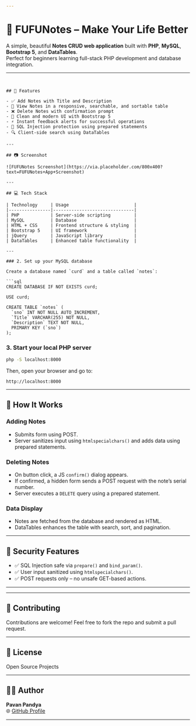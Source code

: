 ```yaml
---

```
# 📓 FUFUNotes – Make Your Life Better

A simple, beautiful **Notes CRUD web application** built with **PHP**, **MySQL**, **Bootstrap 5**, and **DataTables**.  
Perfect for beginners learning full-stack PHP development and database integration.

---
```


## 🌟 Features

- ✅ Add Notes with Title and Description  
- 📝 View Notes in a responsive, searchable, and sortable table  
- ❌ Delete Notes with confirmation prompt  
- 🎨 Clean and modern UI with Bootstrap 5  
- ⚡ Instant feedback alerts for successful operations  
- 🔐 SQL Injection protection using prepared statements  
- 🔍 Client-side search using DataTables  

---

## 📷 Screenshot

![FUFUNotes Screenshot](https://via.placeholder.com/800x400?text=FUFUNotes+App+Screenshot)

---

## 💻 Tech Stack

| Technology     | Usage                         |
|----------------|-------------------------------|
| PHP            | Server-side scripting         |
| MySQL          | Database                      |
| HTML + CSS     | Frontend structure & styling  |
| Bootstrap 5    | UI framework                  |
| jQuery         | JavaScript library            |
| DataTables     | Enhanced table functionality  |

---

### 2. Set up your MySQL database

Create a database named `curd` and a table called `notes`:

```sql
CREATE DATABASE IF NOT EXISTS curd;

USE curd;

CREATE TABLE `notes` (
  `sno` INT NOT NULL AUTO_INCREMENT,
  `Title` VARCHAR(255) NOT NULL,
  `Description` TEXT NOT NULL,
  PRIMARY KEY (`sno`)
);
```

### 3. Start your local PHP server

```bash
php -S localhost:8000
```

Then, open your browser and go to:

```
http://localhost:8000
```

---

## 🧠 How It Works

### Adding Notes
- Submits form using POST.
- Server sanitizes input using `htmlspecialchars()` and adds data using prepared statements.

### Deleting Notes
- On button click, a JS `confirm()` dialog appears.
- If confirmed, a hidden form sends a POST request with the note’s serial number.
- Server executes a `DELETE` query using a prepared statement.

### Data Display
- Notes are fetched from the database and rendered as HTML.
- DataTables enhances the table with search, sort, and pagination.

---

## 🔐 Security Features

- ✅ SQL Injection safe via `prepare()` and `bind_param()`.
- ✅ User input sanitized using `htmlspecialchars()`.
- ✅ POST requests only – no unsafe GET-based actions.

---

---

## 🤝 Contributing

Contributions are welcome! Feel free to fork the repo and submit a pull request.

---

## 📄 License

Open Source Projects 

---

## 👨‍💻 Author

**Pavan Pandya**  
🌐 [GitHub Profile](https://github.com/PavanPandya016)

---
